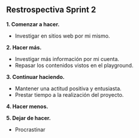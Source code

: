 ## Restrospectiva Sprint 2

**1. Comenzar a hacer.**
- Investigar en sitios web por mi mismo.

**2. Hacer más.**
- Investigar más información por mi cuenta.
- Repasar los contenidos vistos en el playground.

**3. Continuar haciendo.**
- Mantener una actitud positiva y entusiasta.
- Prestar tiempo a la realización del proyecto.

**4. Hacer menos.**


**5. Dejar de hacer.**
- Procrastinar